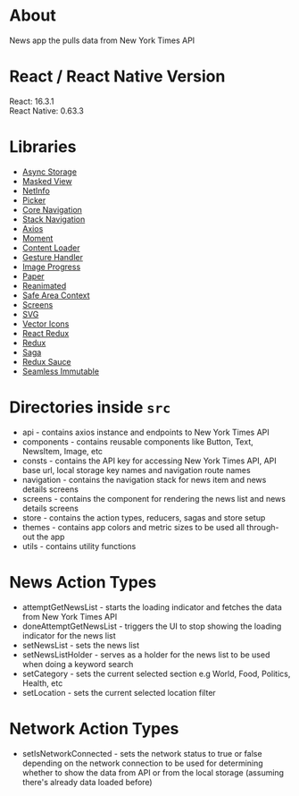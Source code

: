 # About
News app the pulls data from New York Times API

# React / React Native Version
React: 16.3.1  
React Native: 0.63.3

# Libraries
* [Async Storage](https://github.com/react-native-async-storage/async-storage)
* [Masked View](https://www.npmjs.com/package/@react-native-community/masked-view)
* [NetInfo](https://github.com/react-native-netinfo/react-native-netinfo)
* [Picker](https://github.com/react-native-picker/picker)
* [Core Navigation](https://www.npmjs.com/package/@react-navigation/native)
* [Stack Navigation](https://www.npmjs.com/package/@react-navigation/stack)
* [Axios](https://github.com/axios/axios)
* [Moment](https://github.com/moment/moment)
* [Content Loader](https://github.com/danilowoz/react-content-loader)
* [Gesture Handler](https://github.com/software-mansion/react-native-gesture-handler)
* [Image Progress](https://github.com/oblador/react-native-image-progress)
* [Paper](https://github.com/callstack/react-native-paper)
* [Reanimated](https://github.com/software-mansion/react-native-reanimated)
* [Safe Area Context](https://github.com/th3rdwave/react-native-safe-area-context)
* [Screens](https://github.com/software-mansion/react-native-screens)
* [SVG](https://github.com/react-native-svg/react-native-svg)
* [Vector Icons](https://github.com/oblador/react-native-vector-icons)
* [React Redux](https://github.com/reduxjs/react-redux)
* [Redux](https://github.com/reduxjs/redux)
* [Saga](https://github.com/redux-saga/redux-saga/)
* [Redux Sauce](https://github.com/jkeam/reduxsauce)
* [Seamless Immutable](https://github.com/rtfeldman/seamless-immutable)

# Directories inside ``src``
* api - contains axios instance and endpoints to New York Times API
* components - contains reusable components like Button, Text, NewsItem, Image, etc
* consts - contains the API key for accessing New York Times API, API base url, local storage key names and navigation route names
* navigation - contains the navigation stack for news item and news details screens
* screens - contains the component for rendering the news list and news details screens
* store - contains the action types, reducers, sagas and store setup
* themes - contains app colors and metric sizes to be used all through-out the app
* utils - contains utility functions

# News Action Types
* attemptGetNewsList - starts the loading indicator and fetches the data from New York Times API
* doneAttemptGetNewsList - triggers the UI to stop showing the loading indicator for the news list
* setNewsList - sets the news list
* setNewsListHolder - serves as a holder for the news list to be used when doing a keyword search
* setCategory - sets the current selected section e.g World, Food, Politics, Health, etc
* setLocation - sets the current selected location filter

# Network Action Types
* setIsNetworkConnected - sets the network status to true or false depending on the network connection to be used for determining whether to show the data from API or from the local storage (assuming there's already data loaded before)
